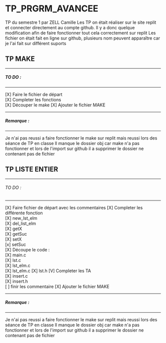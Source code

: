 # TP_PRGRM_AVANCEE
TP du semestre 1 par ZELL Camille
Les TP on était réaliser sur le site replit et connecter directement au compte github. Il y a donc quelque modification afin de faire fonctionner tout cela correctement sur replit
Les fichier on était fait en ligne sur github, plusieurs nom peuvent apparaître car je l'ai fait sur différent suports
## TP MAKE
______________________
##### TO DO :  
______________________
[X] Faire le fichier de départ  
[X] Completer les fonctions  
[X] Découper le make
[X] Ajouter le fichier MAKE
______________________
##### Remarque :
______________________
Je n'ai pas reussi a faire fonctionner le make sur replit mais reussi lors des séance de TP en classe
Il manque le dossier obj car make n'a pas fonctionner et lors de l'import sur github il a supprimer le dossier ne contenant pas de fichier

## TP LISTE ENTIER
______________________
###### TO DO  :
______________________
[X] Faire fichier de départ avec les commentaires
[X] Completer les différente fonction  
    [X] new_lst_elm  
    [X] del_list_elm  
    [X] getX  
    [X] getSuc  
    [X] setX  
    [x] setSuc  
[X] Découpe le code :  
    [X] main.c  
    [X] lst.c  
    [X] lst_elm.c  
    [X] lst_elm.c
    [X] lst.h
[V] Completer les TA  
    [X] insert.c  
    [X] insert.h  
[ ] finir les commentaire
[X] Ajouter le fichier MAKE
______________________
##### Remarque :
______________________
Je n'ai pas reussi a faire fonctionner le make sur replit mais reussi lors des séance de TP en classe
Il manque le dossier obj car make n'a pas fonctionner et lors de l'import sur github il a supprimer le dossier ne contenant pas de fichier
